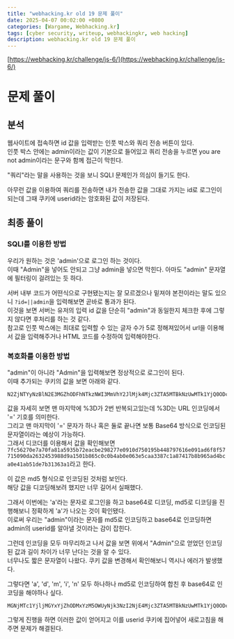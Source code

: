 ```yaml
---
title: "webhacking.kr old 19 문제 풀이"
date: 2025-04-07 00:02:00 +0800
categories: [Wargame, Webhacking.kr]
tags: [cyber security, writeup, webhackingkr, web hacking] 
description: webhacking.kr old 19 문제 풀이
---
```


[https://webhacking.kr/challenge/js-6/](https://webhacking.kr/challenge/js-6/)
# 문제 풀이
## 분석
웹사이트에 접속하면 id 값을 입력받는 인풋 박스와 쿼리 전송 버튼이 있다.<br />
인풋 박스 안에는 admin이라는 값이 기본으로 들어있고 쿼리 전송을 누르면 you are not admin이라는 문구와 함께 접근이 막힌다.<br />

"쿼리"라는 말을 사용하는 것을 보니 SQLI 문제인가 의심이 들기도 한다.<br />

아무런 값을 이용하여 쿼리를 전송하면 내가 전송한 값을 그대로 가지는 id로 로그인이 되는데 그때 쿠키에 userid라는 암호화된 값이 저장된다.<br />
## 최종 풀이
### SQLI를 이용한 방법
우리가 원하는 것은 'admin'으로 로그인 하는 것이다.<br />
이때 "Admin"을 넣어도 안되고 그냥 admin을 넣으면 막힌다. 아마도 "admin" 문자열에 필터링이 걸려있는 듯 하다.<br />

서버 내부 코드가 어떤식으로 구현됐는지는 잘 모르겠으나 밑져야 본전이라는 말도 있으니 `?id=||admin`을 입력해보면 곧바로 통과가 된다.<br />
이것을 보면 서버는 유저의 입력 id 값을 단순히 "admin"과 동일한지 체크한 후에 그렇지 않다면 후처리를 하는 것 같다.<br />
참고로 인풋 박스에는 최대로 입력할 수 있는 글자 수가 5로 정해져있어서 url을 이용해서 값을 입력해주거나 HTML 코드를 수정하여 입력해야한다.<br />
### 복호화를 이용한 방법
"admin"이 아니라 "Admin"을 입력해보면 정상적으로 로그인이 된다.<br />
이때 추가되는 쿠키의 값을 보면 아래와 같다.<br />
```
N2ZjNTYyNzBlN2E3MGZhODFhNTkzNWI3MmVhY2JlMjk4Mjc3ZTA5MTBkNzUwMTk1YjQ0ODc5NzYxNmUwOTFhZDZmOGY1NzcxNTA5MGRhMjYzMjQ1Mzk4OGQ5YTE1MDFiODY1YzBjMGI0YWIwZTA2M2U1Y2FhMzM4N2MxYTg3NDE3YjhiOTY1YWQ0YmNhMGU0MWFiNTFkZTdiMzEzNjNhMQ%3D%3D
```
값을 자세히 보면 맨 마지막에 %3D가 2번 반복되고있는데 %3D는 URL 인코딩에서 '=' 기호를 의미한다.<br />
그리고 맨 마지막이 '=' 문자가 하나 혹은 둘로 끝나면 보통 Base64 방식으로 인코딩된 문자열이라는 예상이 가능하다.<br />
그래서 디코더를 이용해서 값을 확인해보면 `7fc56270e7a70fa81a5935b72eacbe298277e0910d750195b448797616e091ad6f8f57715090da2632453988d9a1501b865c0c0b4ab0e063e5caa3387c1a87417b8b965ad4bca0e41ab51de7b31363a1`라고 한다.<br />

이 값은 md5 형식으로 인코딩된 것처럼 보인다.<br />
해당 값을 디코딩해보려 했지만 너무 길어서 실패했다.<br />

그래서 이번에는 'a'라는 문자로 로그인을 하고 base64로 디코딩, md5로 디코딩을 진행해보니 정확하게 'a'가 나오는 것이 확인됐다.<br />
이로써 우리는 "admin"이라는 문자를 md5로 인코딩하고 base64로 인코딩하면 admin의 userid를 알아낼 것이라는 감이 잡힌다.<br />

그런데 인코딩을 모두 마무리하고 나서 값을 보면 위에서 "Admin"으로 얻었던 인코딩된 값과 길이 차이가 너무 난다는 것을 알 수 있다.<br />
너무나도 짧은 문자열이 나왔다. 쿠키 값을 변경해서 확인해보니 역시나 에러가 발생했다.<br />

그렇다면 'a', 'd', 'm', 'i', 'n' 모두 하나하나 md5로 인코딩하여 합친 후 base64로 인코딩을 해야하나 싶다.<br />

```
MGNjMTc1YjljMGYxYjZhODMxYzM5OWUyNjk3NzI2NjE4Mjc3ZTA5MTBkNzUwMTk1YjQ0ODc5NzYxNmUwOTFhZDZmOGY1NzcxNTA5MGRhMjYzMjQ1Mzk4OGQ5YTE1MDFiODY1YzBjMGI0YWIwZTA2M2U1Y2FhMzM4N2MxYTg3NDE3YjhiOTY1YWQ0YmNhMGU0MWFiNTFkZTdiMzEzNjNhMQ==
```
그렇게 진행을 하면 이러한 값이 얻어지고 이를 userid 쿠키에 집어넣어 새로고침을 해주면 문제가 해결된다.